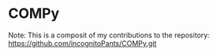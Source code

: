 # COMPy
Note: This is a composit of my contributions to the repository: https://github.com/incognitoPants/COMPy.git
